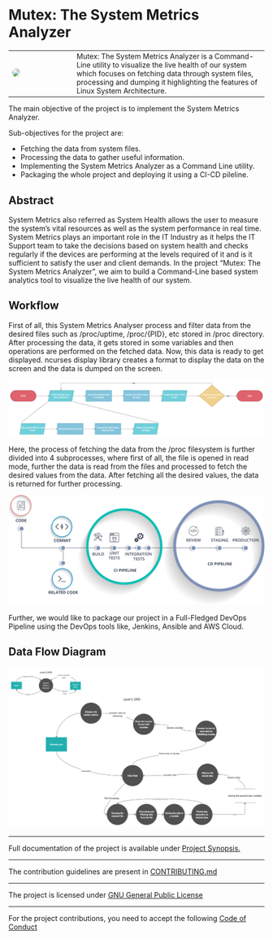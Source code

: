 # Mutex: The System Metrics Analyzer

<table>
<tr>
<td width="113px">
<img src="img/mutexSquare.png" style="border-radius: 50%;" width="100%">
</td>

<td>
Mutex: The System Metrics Analyzer is a Command-Line utility to visualize the live health of our system which focuses on fetching data through system files, processing and dumping it highlighting the features of Linux System Architecture.
</td>
</tr>
</table>

The main objective of the project is to implement the System Metrics Analyzer.

Sub-objectives for the project are:
* Fetching the data from system files.
* Processing the data to gather useful information.
* Implementing the System Metrics Analyzer as a Command Line utility.
* Packaging the whole project and deploying it using a CI-CD pileline.

## Abstract

System Metrics also referred as System Health allows the user to measure the system’s vital resources as well as the system performance in real time. System Metrics plays an important role in the IT Industry as it helps the IT Support team to take the decisions based on system health and checks  regularly if the devices are performing at the levels required of it and is it sufficient to satisfy the user and client demands. In the project “Mutex: The System Metrics Analyzer”, we aim to build a Command-Line based system analytics tool to visualize the live health of our system.

## Workflow

First of all, this System Metrics Analyser process and filter data from the desired files such as /proc/uptime, /proc/{PID}, etc stored in /proc directory. After processing the data, it gets stored in some variables and then operations are performed on the fetched data. Now, this data is ready to get displayed. ncurses display library creates a format to display the data on the screen and the data is dumped on the screen.

![Flowchart](img/flowchart.png)

Here, the process of fetching the data from the /proc filesystem is further divided into 4 subprocesses, where first of all, the file is opened in read mode, further the data is read from the files and processed to fetch the desired values from the data. After fetching all the desired values, the data is returned for further processing.

![CI-CD Pipeline](img/CICDpipeline.png)

Further, we would like to package our project in a Full-Fledged DevOps Pipeline using the DevOps tools like, Jenkins, Ansible and AWS Cloud.

## Data Flow Diagram

![Data Flow Diagram](img/dataFlowDiagram.png)

-------------

Full documentation of the project is available under [Project Synopsis.](docs/synopsisReport.pdf)

-------------

The contribution guidelines are present in [CONTRIBUTING.md](docs/CONTRIBUTING.md)

-------------

The project is licensed under [GNU General Public License](LICENSE)

-------------

For the project contributions, you need to accept the following [Code of Conduct](docs/CODE_OF_CONDUCT.md)
